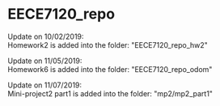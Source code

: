 # EECE7120_repo

Update on 10/02/2019:<br/>
Homework2 is added into the folder: "EECE7120_repo_hw2"

Update on 11/05/2019:<br/>
Homework6 is added into the folder: "EECE7120_repo_odom"

Update on 11/07/2019:<br/>
Mini-project2 part1 is added into the folder: "mp2/mp2_part1"
